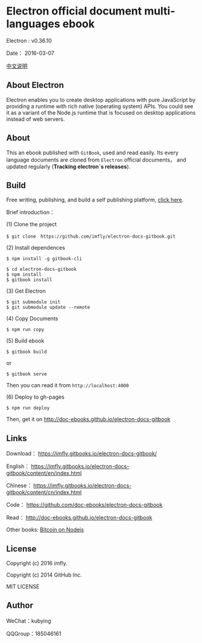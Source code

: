# Electron official document multi-languages ebook

Electron : v0.36.10

Date： 2016-03-07

[中文说明](./README_zh-CN.md)

## About Electron

Electron enables you to create desktop applications with pure JavaScript by providing a runtime with rich native (operating system) APIs. You could see it as a variant of the Node.js runtime that is focused on desktop applications instead of web servers.

## About

This an ebook published with `GitBook`, used and read easily. Its every language documents are cloned from `Electron` official documents， and updated regularly (**Tracking electron`s releases**).

## Build

Free writing, publishing, and build a self publishing platform, [click here][self-publishing].

Brief introduction：

(1) Clone the project

```
$ git clone　https://github.com/imfly/electron-docs-gitbook.git
```

(2) Install dependences

```
$ npm install -g gitbook-cli

$ cd electron-docs-gitbook
$ npm install
$ gitbook install
```

(3) Get Electron

```
$ git submodule init
$ git submodule update --remote
```

(4) Copy Documents

```
$ npm run copy
```

(5) Build ebook

```
$ gitbook build
```

or

```
$ gitbook serve
```

Then you can read it from `http://localhost:4000`

(6) Deploy to gh-pages

```
$ npm run deploy
```

Then, get it on http://doc-ebooks.github.io/electron-docs-gitbook

## Links

Download： https://imfly.gitbooks.io/electron-docs-gitbook/

English： https://imfly.gitbooks.io/electron-docs-gitbook/content/en/index.html

Chinese： https://imfly.gitbooks.io/electron-docs-gitbook/content/cn/index.html

Code： https://github.com/doc-ebooks/electron-docs-gitbook

Read： http://doc-ebooks.github.io/electron-docs-gitbook

Other books: [Bitcoin on Nodejs](https://github.com/doc-ebooks/bitcoin-on-nodejs)

## License

Copyright (c) 2016 imfly.

Copyright (c) 2014 GitHub Inc.

MIT LICENSE

## Author

WeChat：kubying

QQGroup：185046161

[self-publishing]: https://github.com/imfly/how-to-create-self-publishing-platform
